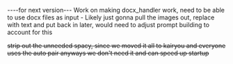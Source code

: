 ----for next version---
Work on making docx_handler work, need to be able to use docx files as input - Likely just gonna pull the images out, replace with text and put back in later, would need to adjust prompt building to account for this

~~strip out the unneeded spacy, since we moved it all to kairyou and everyone uses the auto pair anyways we don't need it and can speed up startup~~